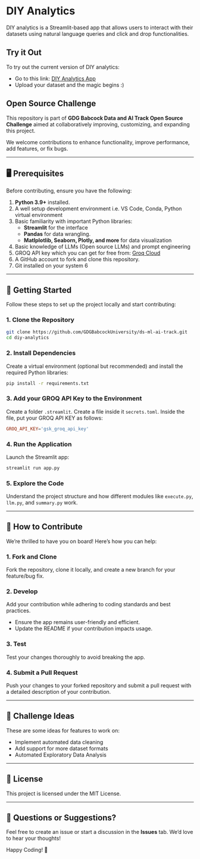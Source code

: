 # DIY Analytics

DIY analytics is a Streamlit-based app that allows users to interact with their datasets using natural language queries and click and drop functionalities. 

## Try it Out
To try out the current version of DIY analytics: 
- Go to this link: [DIY Analytics App](https://diy-analytics-gdg-bu.streamlit.app/)
- Upload your dataset and the magic begins :)

## Open Source Challenge

This repository is part of **GDG Babcock Data and AI Track Open Source Challenge** aimed at collaboratively improving, customizing, and expanding this project.

We welcome contributions to enhance functionality, improve performance, add features, or fix bugs. 

---

## 🖥️ **Prerequisites**  
Before contributing, ensure you have the following:  
1. **Python 3.9+** installed.
2. A well setup development environment i.e. VS Code, Conda, Python virtual environment
3. Basic familiarity with important Python libraries:
    - **Streamlit** for the interface
    - **Pandas** for data wrangling.
    - **Matlplotlib, Seaborn, Plotly, and more** for data visualization
4. Basic knowledge of LLMs (Open source LLMs) and prompt engineering
5. GROQ API key which you can get for free from: [Groq Cloud](https://console.groq.com/keys)
6. A GitHub account to fork and clone this repository.
7. Git installed on your system   6
---

## 🚀 **Getting Started**  
Follow these steps to set up the project locally and start contributing:  

### 1. **Clone the Repository**  
```bash
git clone https://github.com/GDGBabcockUniversity/ds-ml-ai-track.git
cd diy-analytics
```

### 2. **Install Dependencies**  
Create a virtual environment (optional but recommended) and install the required Python libraries:  
```bash
pip install -r requirements.txt
```
### 3. **Add your GROQ API Key to the Environment**
Create a folder `.streamlit`. Create a file inside it `secrets.toml`. Inside the file, put your GROQ API KEY as follows:
```secrets.toml
GROQ_API_KEY='gsk_groq_api_key'
```


### 4. **Run the Application**  
Launch the Streamlit app:  
```bash
streamlit run app.py
```

### 5. **Explore the Code**  
Understand the project structure and how different modules like `execute.py`, `llm.py`, and `summary.py` work.

---

## 🤝 **How to Contribute**  
We’re thrilled to have you on board! Here’s how you can help:  

### 1. Fork and Clone  
Fork the repository, clone it locally, and create a new branch for your feature/bug fix.  

### 2. Develop  
Add your contribution while adhering to coding standards and best practices.  
- Ensure the app remains user-friendly and efficient.  
- Update the README if your contribution impacts usage.

### 3. Test  
Test your changes thoroughly to avoid breaking the app.  

### 4. Submit a Pull Request  
Push your changes to your forked repository and submit a pull request with a detailed description of your contribution.  

---

## 🎯 **Challenge Ideas**  
These are some ideas for features to work on:   
- Implement automated data cleaning
- Add support for more dataset formats
- Automated Exploratory Data Analysis

---

## 📝 **License**  
This project is licensed under the MIT License.  

---

## 💬 **Questions or Suggestions?**  
Feel free to create an issue or start a discussion in the **Issues** tab. We’d love to hear your thoughts!  

Happy Coding! 🎉 
